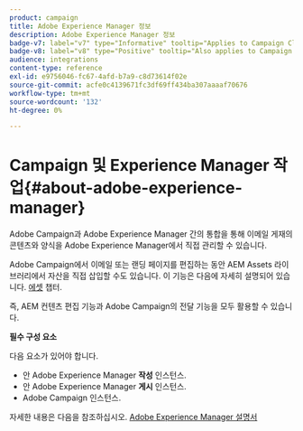 ```yaml
---
product: campaign
title: Adobe Experience Manager 정보
description: Adobe Experience Manager 정보
badge-v7: label="v7" type="Informative" tooltip="Applies to Campaign Classic v7"
badge-v8: label="v8" type="Positive" tooltip="Also applies to Campaign v8"
audience: integrations
content-type: reference
exl-id: e9756046-fc67-4afd-b7a9-c8d73614f02e
source-git-commit: acfe0c4139671fc3df69ff434ba307aaaaf70676
workflow-type: tm+mt
source-wordcount: '132'
ht-degree: 0%

---
```


# Campaign 및 Experience Manager 작업{#about-adobe-experience-manager}



Adobe Campaign과 Adobe Experience Manager 간의 통합을 통해 이메일 게재의 콘텐츠와 양식을 Adobe Experience Manager에서 직접 관리할 수 있습니다.

Adobe Campaign에서 이메일 또는 랜딩 페이지를 편집하는 동안 AEM Assets 라이브러리에서 자산을 직접 삽입할 수도 있습니다. 이 기능은 다음에 자세히 설명되어 있습니다. [에셋](../../integrations/using/sharing-assets-with-adobe-experience-cloud.md) 챕터.

즉, AEM 컨텐츠 편집 기능과 Adobe Campaign의 전달 기능을 모두 활용할 수 있습니다.

**필수 구성 요소**

다음 요소가 있어야 합니다.

* 안 Adobe Experience Manager **작성** 인스턴스.
* 안 Adobe Experience Manager **게시** 인스턴스.
* Adobe Campaign 인스턴스.

자세한 내용은 다음을 참조하십시오. [Adobe Experience Manager 설명서](https://experienceleague.adobe.com/docs/experience-manager-65/classic-ui/campaign/classic-personalization-ac-campaign.html)
